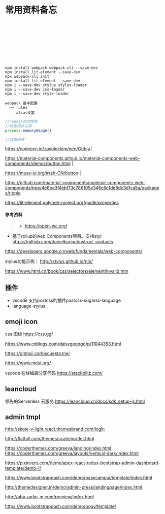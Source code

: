 # 常用资料备忘

<link rel="stylesheet" href="./style/base.css">
<svg title="sense-logo" width="400" height="130" xmlns="http://www.w3.org/2000/svg" viewBox="0 0 390 200" class="logo-svg"><path stroke="#fff" d="M380.781,64.312C353.644,1.52,280.806-4.127,231.582,26.965a285.3,285.3,0,0,0-41.319,33.166C22.39,248.262-2.658-15.6,144.647,70.843h.153c2.859,1.948,9.925-1,7.771-6.8v-.191a55.956,55.956,0,0,0-5.193-8.592C114.415,12.533,47.717,18.376,18.764,66.179-10.2,113.567,16.7,173.436,69.723,188.136h.21a131.376,131.376,0,0,0,77.54-8.172,218.126,218.126,0,0,0,43.63-26.731c39.411-28,87.87-108.121,135.127-64.9l.267.267.363.172c19.021,19.4,16.929,55.9-8.917,69.482-27.825,16.834-59.692,6.976-84.6-10.439-18.25,1.11,6.885,24.342,13.52,28.529a86.99,86.99,0,0,0,45.774,15.424C358.7,194.338,406.88,124.467,380.781,64.312Z" class="sense-logo-white logo-fill iosFill"></path> <path d="M155.315,100.243C59.724,197.125-5.895,120.625,25.75,63.7,52.964,18.71,125.769,19.211,149.456,66.03,111.232,17.75,33.5,38.473,44.092,100.854h0C63.3,166.246,138.92,115.857,155.315,100.243Z" class="logo-shadow"></path> <path d="M362.787,155.518h0c0,.01-.01.01-.01.019-36.8,44.224-104.649,42.55-132.191-3.667,27.555,29.731,70.77,31.543,95.3,8.025,42.071-40.558,3.213-106.164-48.283-85.346-20.932,9.151-42.266,32.6-56.275,45.4C317.011-20.7,410.713,88.555,362.787,155.518Z" class="logo-shadow"></path>
</svg>
<style>
  .sense-logo-white{
    background:#fff;
    fill: transparent;
    animation: senseLogoWhite 4s ease-in-out forwards;
  }
  @keyframes senseLogoWhite {
    0% {
      stroke-dasharray: 0 1611px;
    }
    100% {
      stroke-dasharray: 1611px 0;
    }
  }
  .logo-white .logo-fill {
    -webkit-animation: senseLogoWhiteFill 1s linear;
    animation: senseLogoWhiteFill 1s linear;
  }
  .logo-svg .logo-shadow {
    fill: transparent;
    animation: senseLogoShadowEmpty .6s linear forwards;
    animation-delay: 3.5s;
  }
  @keyframes senseLogoShadowEmpty {
    0% {
      fill: transparent;
    }
    100% {
      fill: #ccc;
    }
  }
</style>
<!-- ![logo](./public/link.svg) -->

```shell
npm install webpack webpack-cli --save-dev
npm install lit-element --save-dev
npx webpack-cli init
npm install lit-element --save-dev
npm i --save-dev stylus stylus-loader
npm i --save-dev css-loader
npm i --save-dev style-loader 
```

```shell
webpack 基本配置
  —— rules
  —— alias设置
```
```js
//nodejs检测性能
//检查内存占用
process.memoryUsage()

//垃圾回收
```

https://codepen.io/zavoloklom/pen/Gubja |

https://material-components.github.io/material-components-web-components/demos/button.html | 

https://muse-ui.org/#/zh-CN/button |

https://github.com/material-components/material-components-web-components/tree/4e6be3f4ebf73c786105e346c6c1de8dc3d1ca5a/packages/ripple

https://lit-element.polymer-project.org/guide/properties

#### 参考资料
> - https://open-wc.org/
- 基于rollup的web Components项目。支持styl https://github.com/danielbarion/instruct-contacts

https://developers.google.cn/web/fundamentals/web-components/

stylus功能示例：
http://stylus.github.io/nib/

https://www.html.cn/book/css/selectors/element/invalid.htm

## 插件

- vscode 支持postcss的插件postcss-sugarss-language
- language-stylus

## emoji icon
css 图标 https://css.gg/

https://www.cnblogs.com/daisygogogo/p/11044353.html

https://gitmoji.carloscuesta.me/

https://www.mdui.org/

vscode 在线编辑分享代码 https://stackblitz.com/

## leancloud
领先的Serverless 云服务 https://leancloud.cn/docs/sdk_setup-js.html

## admin tmpl

http://skote-v-light.react.themesbrand.com/login

http://flatfull.com/themes/scale/portlet.html

https://coderthemes.com/greeva/landing/index.html
https://coderthemes.com/greeva/layouts/vertical-dark/index.html

https://pixinvent.com/demo/apex-react-redux-bootstrap-admin-dashboard-template/demo-1/

https://www.bootstrapdash.com/demo/basecampui/template/index.html

http://themedesigner.in/demo/admin-press/landingpage/index.html

http://aba.zarko-m.com/preview/index.html

https://www.bootstrapdash.com/demo/bogy/template/